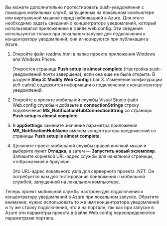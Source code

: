 
Вы можете дополнительно протестировать push-уведомления с помощью мобильных служб, запущенных на локальном компьютере или виртуальной машине перед публикацией в Azure. Для этого необходимо задать сведения о концентраторе уведомлений, который использовался приложением в файле web.config. Эти сведения используются только при локальном запуске для подключения к концентратору уведомлений; они игнорируются при публикации в Azure.

1. Откройте файл readme.html в папке проекта приложения Windows или Windows Phone. 

	Откроется страница **Push setup is almost complete** (Настройка push-уведомлений почти завершена), если она еще не была открыта. В разделе **Step 3: Modify Web Config** (Шаг 3. Изменение конфигурации веб-сайта) содержится информация о подключении к концентратору уведомлений.

2. Откройте в проекте мобильной службы Visual Studio файл Web.config службы и добавьте в **connectionStrings** строку подключения **MS_NotificationHubConnectionString** со страницы **Push setup is almost complete**.

3. В **appSettings** замените значение параметра приложения **MS_NotificationHubName** именем концентратора уведомлений со страницы **Push setup is almost complete**.

4. Щелкните проект мобильной службы правой кнопкой мыши и выберите пункт **Отладка**, а затем — **Запустить новый экземпляр**. Запишите корневой URL-адрес службы для начальной страницы, отображаемой в браузере.

	Это URL-адрес локального узла для серверного проекта .NET. Он потребуется вам для тестирования приложения с мобильной службой, запущенной на локальном компьютере.

Теперь проект мобильной службы настроен для подключения к концентратору уведомлений в Azure при локальном запуске. Обратите внимание: нужно использовать то же имя концентратора уведомлений и ту же строку подключения, что и на портале, так как при запуске в Azure эти параметры проекта в файле Web.config переопределяются параметрами портала.

<!---HONumber=62-->